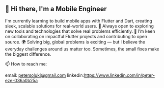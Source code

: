 ## 👋 Hi there, I'm a Mobile Engineer

I'm currently learning to build mobile apps with Flutter and Dart, creating sleek, scalable solutions for real-world users.
🔭 Always open to exploring new tools and technologies that solve real problems efficiently.
👯 I’m keen on collaborating on impactful Flutter projects and contributing to open source.
🌍 Solving big, global problems is exciting — but I believe the everyday challenges around us matter too. Sometimes, the small fixes make the biggest difference.


📫 How to reach me:

email: petersoluki@gmail.com
linkedin:https://www.linkedin.com/in/peter-eze-036a0b25a

